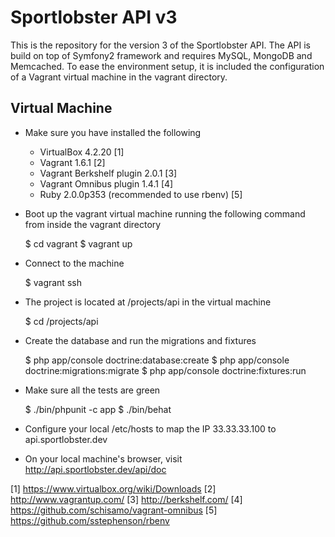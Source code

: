 Sportlobster API v3
===================

This is the repository for the version 3 of the Sportlobster API.
The API is build on top of Symfony2 framework and requires MySQL, MongoDB and Memcached.
To ease the environment setup, it is included the configuration of a Vagrant virtual machine in the vagrant directory.

Virtual Machine
---------------

* Make sure you have installed the following

    * VirtualBox 4.2.20 [1]
    * Vagrant 1.6.1 [2]
    * Vagrant Berkshelf plugin 2.0.1 [3]
    * Vagrant Omnibus plugin 1.4.1 [4]
    * Ruby 2.0.0p353 (recommended to use rbenv) [5]

* Boot up the vagrant virtual machine running the following command from inside the vagrant directory

    $ cd vagrant
    $ vagrant up

* Connect to the machine

    $ vagrant ssh

* The project is located at /projects/api in the virtual machine

    $ cd /projects/api

* Create the database and run the migrations and fixtures

    $ php app/console doctrine:database:create 
    $ php app/console doctrine:migrations:migrate 
    $ php app/console doctrine:fixtures:run

* Make sure all the tests are green

    $ ./bin/phpunit -c app
    $ ./bin/behat

* Configure your local /etc/hosts to map the IP 33.33.33.100 to api.sportlobster.dev

* On your local machine's browser, visit http://api.sportlobster.dev/api/doc

[1] https://www.virtualbox.org/wiki/Downloads
[2] http://www.vagrantup.com/
[3] http://berkshelf.com/
[4] https://github.com/schisamo/vagrant-omnibus
[5] https://github.com/sstephenson/rbenv